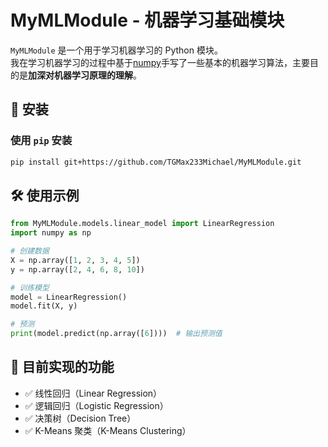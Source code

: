 # MyMLModule - 机器学习基础模块

`MyMLModule` 是一个用于学习机器学习的 Python 模块。  
我在学习机器学习的过程中基于[numpy](https://github.com/numpy/numpy)手写了一些基本的机器学习算法，主要目的是**加深对机器学习原理的理解**。

## 🚀 安装
### **使用 `pip` 安装**
```bash
pip install git+https://github.com/TGMax233Michael/MyMLModule.git
```

## 🛠 使用示例

```python
from MyMLModule.models.linear_model import LinearRegression
import numpy as np

# 创建数据
X = np.array([1, 2, 3, 4, 5])
y = np.array([2, 4, 6, 8, 10])

# 训练模型
model = LinearRegression()
model.fit(X, y)

# 预测
print(model.predict(np.array([6])))  # 输出预测值
```

## 📌 目前实现的功能
- ✅ 线性回归（Linear Regression）
- ✅ 逻辑回归（Logistic Regression）
- ✅ 决策树（Decision Tree）
- ✅ K-Means 聚类（K-Means Clustering）
